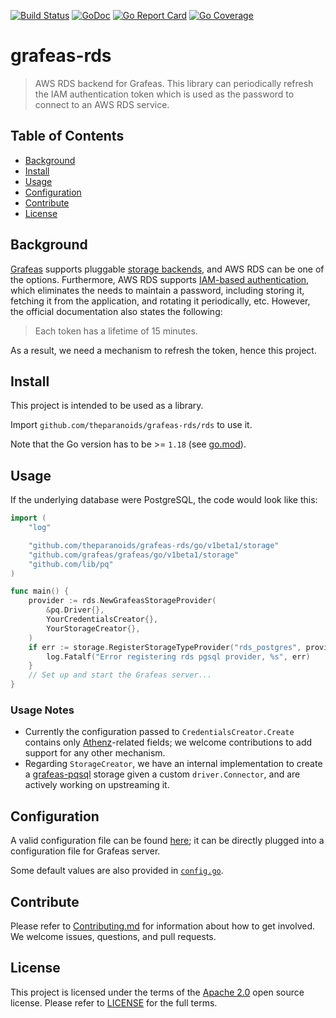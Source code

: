 [![Build Status][build-badge]][build-url] [![GoDoc][godoc-badge]][godoc] [![Go Report Card][goreport-card-badge]][goreport-card] [![Go Coverage][codecov-card-badge]][codecov-card]

# grafeas-rds

> AWS RDS backend for Grafeas. This library can periodically refresh the IAM authentication token which is used as the password to connect to an AWS RDS service.

## Table of Contents

- [Background](#background)
- [Install](#install)
- [Usage](#usage)
- [Configuration](#configuration)
- [Contribute](#contribute)
- [License](#license)

## Background

[Grafeas](https://github.com/grafeas/grafeas) supports pluggable [storage backends](https://github.com/grafeas/grafeas#storage-backends),
and AWS RDS can be one of the options.
Furthermore, AWS RDS supports [IAM-based authentication](https://docs.aws.amazon.com/AmazonRDS/latest/AuroraUserGuide/UsingWithRDS.IAMDBAuth.html),
which eliminates the needs to maintain a password,
including storing it, fetching it from the application, and rotating it periodically, etc.
However, the official documentation also states the following:

> Each token has a lifetime of 15 minutes.

As a result, we need a mechanism to refresh the token, hence this project.

## Install

This project is intended to be used as a library.

Import `github.com/theparanoids/grafeas-rds/rds` to use it.

Note that the Go version has to be >= `1.18` (see [go.mod](go.mod)).

## Usage

If the underlying database were PostgreSQL, the code would look like this:

```go
import (
    "log"

    "github.com/theparanoids/grafeas-rds/go/v1beta1/storage"
    "github.com/grafeas/grafeas/go/v1beta1/storage"
    "github.com/lib/pq"
)

func main() {
    provider := rds.NewGrafeasStorageProvider(
        &pq.Driver{},
        YourCredentialsCreator{},
        YourStorageCreator{},
    )
    if err := storage.RegisterStorageTypeProvider("rds_postgres", provider.Provide); err != nil {
        log.Fatalf("Error registering rds pgsql provider, %s", err)
    }
    // Set up and start the Grafeas server...
}
```

### Usage Notes

- Currently the configuration passed to `CredentialsCreator.Create` contains only
  [Athenz](https://github.com/AthenZ/athenz)-related fields;
  we welcome contributions to add support for any other mechanism.
- Regarding `StorageCreator`,
  we have an internal implementation to create a [grafeas-pqsql](https://github.com/grafeas/grafeas-pgsql) storage
  given a custom `driver.Connector`,
  and are actively working on upstreaming it.

## Configuration

A valid configuration file can be found [here](go/config/testdata/valid.yaml);
it can be directly plugged into a configuration file for Grafeas server.

Some default values are also provided in [`config.go`](go/config/config.go).

## Contribute

Please refer to [Contributing.md](Contributing.md) for information about how to get involved.
We welcome issues, questions, and pull requests.

## License

This project is licensed under the terms of the [Apache 2.0](https://www.apache.org/licenses/LICENSE-2.0) open source license. Please refer to [LICENSE](LICENSE) for the full terms.

[build-badge]:     https://github.com/theparanoids/grafeas-rds/workflows/Linux/badge.svg
[build-url]:       https://github.com/theparanoids/grafeas-rds/actions?query=branch%3Amain+workflow%3ALinux
[golang]:          http://golang.org/
[golang-install]:  http://golang.org/doc/install.html#releases
[godoc-badge]:     https://pkg.go.dev/badge/github.com/theparanoids/grafeas-rds.svg
[godoc]:           https://pkg.go.dev/github.com/theparanoids/grafeas-rds
[goreport-card-badge]: https://goreportcard.com/badge/theparanoids/grafeas-rds
[goreport-card]: https://goreportcard.com/report/theparanoids/grafeas-rds
[codecov-card-badge]: https://codecov.io/gh/theparanoids/grafeas-rds/branch/main/graph/badge.svg
[codecov-card]: https://codecov.io/gh/theparanoids/grafeas-rds
